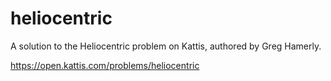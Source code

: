 # heliocentric
A solution to the Heliocentric problem on Kattis, authored by Greg Hamerly.

https://open.kattis.com/problems/heliocentric
